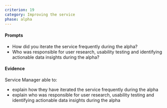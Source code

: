 ```yaml
---
criterion: 19
category: Improving the service
phase: alpha
---
```


#### Prompts

* How did you iterate the service frequently during the alpha?
* Who was responsible for user research, usability testing and identifying actionable data insights during the alpha?
#### Evidence

Service Manager able to:

- explain how they have iterated the service frequently during the alpha
- explain who was responsible for user research, usability testing and identifying actionable data insights during the alpha
